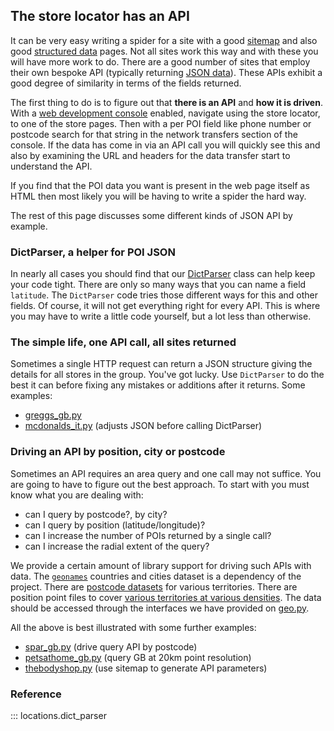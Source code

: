 
## The store locator has an API

It can be very easy writing a spider for a site with
a good [sitemap](./SITEMAP.md) and also good [structured data](./STRUCTURED_DATA.md)
pages. Not all sites work this way and with these you will have more work to do.
There are a good number of sites that employ their
own bespoke API (typically returning [JSON data](https://en.wikipedia.org/wiki/JSON)).
These APIs exhibit a good degree of similarity in terms of the fields returned.

The first thing to do is to figure out that **there is an API** and **how it is driven**.
With a [web development console](https://docs.scrapy.org/en/latest/topics/developer-tools.html)
enabled, navigate using the store locator, to one of the store pages. Then with a per POI
field like phone number or postcode search for that string in the network transfers section
of the console. If the data has come in via an API call you will quickly see this and also by
examining the URL and headers for the data transfer start to understand the API.

If you find that the POI data you want is present in the web page itself as HTML then
most likely you will be having to write a spider the hard way.

The rest of this page discusses some different kinds of JSON API by example.

### DictParser, a helper for POI JSON

In nearly all cases you should find that our [DictParser](../locations/dict_parser.py)
class can help keep your code tight. There are only so many ways that you
can name a field `latitude`. The `DictParser` code tries those different ways for
this and other fields. Of course, it will not get everything right for every API.
This is where you may have to write a little code yourself, but a lot
less than otherwise.

### The simple life, one API call, all sites returned

Sometimes a single HTTP request can return a JSON structure giving the details for
all stores in the group. You've got lucky. Use `DictParser` to do the best it can
before fixing any mistakes or additions after it returns. Some examples:

* [greggs_gb.py](../locations/spiders/greggs_gb.py)
* [mcdonalds_it.py](../locations/spiders/mcdonalds_it.py) (adjusts JSON before calling DictParser)


### Driving an API by position, city or postcode

Sometimes an API requires an area query and one call may not suffice.
You are going to have to figure out the best approach. To start with you must
know what you are dealing with:

* can I query by postcode?, by city?
* can I query by position (latitude/longitude)?
* can I increase the number of POIs returned by a single call?
* can I increase the radial extent of the query?

We provide a certain amount of library support for driving such APIs with data.
The [`geonames`](https://www.geonames.org/) countries and cities dataset is
a dependency of the project. There are [postcode datasets](../locations/searchable_points/postcodes)
for various territories. There are position point files to cover
[various territories at various densities](../locations/searchable_points).
The data should be accessed through the interfaces we have provided
on [geo.py](../locations/geo.py).

All the above is best illustrated with some further examples:

* [spar_gb.py](../locations/spiders/spar_gb.py) (drive query API by postcode)
* [petsathome_gb.py](../locations/spiders/pets_at_home_gb.py) (query GB at 20km point resolution)
* [thebodyshop.py](../locations/spiders/the_body_shop.py) (use sitemap to generate API parameters)


### Reference

::: locations.dict_parser
